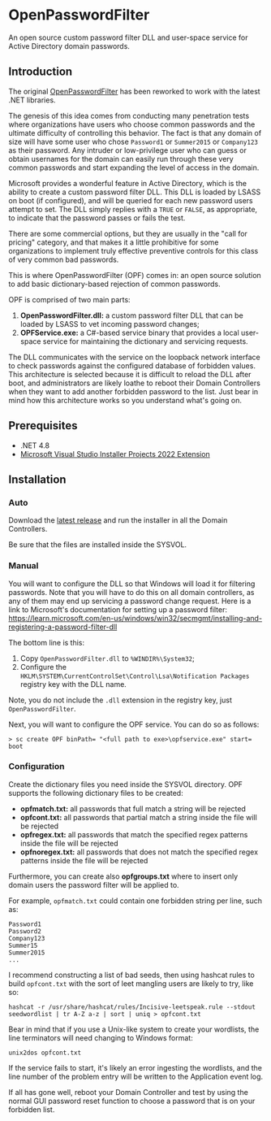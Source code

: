 # OpenPasswordFilter
An open source custom password filter DLL and user-space service for Active Directory domain passwords.

## Introduction

The original [OpenPasswordFilter](https://github.com/jephthai/OpenPasswordFilter) has been reworked to work with the latest .NET libraries.

The genesis of this idea comes from conducting many penetration tests where organizations have users who choose common passwords and the ultimate difficulty of controlling this behavior. The fact is that any domain of size will have some user who chose `Password1` or `Summer2015` or `Company123` as their password.  Any intruder or low-privilege user who can guess or obtain usernames for the domain can easily run through these very common passwords and start expanding the level of access in the domain.

Microsoft provides a wonderful feature in Active Directory, which is the ability to create a custom password filter DLL. This DLL is loaded by LSASS on boot (if configured), and will be queried for each new password users attempt to set.  The DLL simply replies with a `TRUE` or `FALSE`, as appropriate, to indicate that the password passes or fails the test.

There are some commercial options, but they are usually in the "call for pricing" category, and that makes it a little prohibitive for some organizations to implement truly effective preventive controls for this class of very common bad passwords.

This is where OpenPasswordFilter (OPF) comes in: an open source solution to add basic dictionary-based rejection of common passwords.

OPF is comprised of two main parts:
   1. **OpenPasswordFilter.dll:** a custom password filter DLL that can be loaded by LSASS to vet incoming password changes;
   2. **OPFService.exe:** a C#-based service binary that provides a local user-space service for maintaining the dictionary and servicing requests.

The DLL communicates with the service on the loopback network interface to check passwords against the configured database of forbidden values. This architecture is selected because it is difficult to reload the DLL after boot, and administrators are likely loathe to reboot their Domain Controllers when they want to add another forbidden password to the list. Just bear in mind how this architecture works so you understand what's going on.

## Prerequisites

* .NET 4.8
* [Microsoft Visual Studio Installer Projects 2022 Extension](https://marketplace.visualstudio.com/items?itemName=VisualStudioClient.MicrosoftVisualStudio2022InstallerProjects)

## Installation

### Auto

Download the [latest release](https://github.com/D3vil0p3r/OpenPasswordFilter/releases/latest) and run the installer in all the Domain Controllers.

Be sure that the files are installed inside the SYSVOL.

### Manual

You will want to configure the DLL so that Windows will load it for filtering passwords. Note that you will have to do this on all domain controllers, as any of them may end up servicing a password change request. Here is a link to Microsoft's documentation for setting up a password filter: https://learn.microsoft.com/en-us/windows/win32/secmgmt/installing-and-registering-a-password-filter-dll

The bottom line is this:
  1. Copy `OpenPasswordFilter.dll` to `%WINDIR%\System32`;
  2. Configure the `HKLM\SYSTEM\CurrentControlSet\Control\Lsa\Notification Packages` registry key with the DLL name.

Note, you do not include the `.dll` extension in the registry key, just `OpenPasswordFilter`.

Next, you will want to configure the OPF service. You can do so as follows:
```
> sc create OPF binPath= "<full path to exe>\opfservice.exe" start= boot
```

### Configuration 

Create the dictionary files you need inside the SYSVOL directory. OPF supports the following dictionary files to be created:
* **opfmatch.txt:** all passwords that full match a string will be rejected
* **opfcont.txt:** all passwords that partial match a string inside the file will be rejected
* **opfregex.txt:** all passwords that match the specified regex patterns inside the file will be rejected
* **opfnoregex.txt:** all passwords that does not match the specified regex patterns inside the file will be rejected

Furthermore, you can create also **opfgroups.txt** where to insert only domain users the password filter will be applied to.

For example, `opfmatch.txt` could contain one forbidden string per line, such as:
```
Password1
Password2
Company123
Summer15
Summer2015
...
```
I recommend constructing a list of bad seeds, then using hashcat rules to build `opfcont.txt` with the sort of leet mangling users are likely to try, like so:
```
hashcat -r /usr/share/hashcat/rules/Incisive-leetspeak.rule --stdout seedwordlist | tr A-Z a-z | sort | uniq > opfcont.txt
```
Bear in mind that if you use a Unix-like system to create your wordlists, the line terminators will need changing to Windows format:
```
unix2dos opfcont.txt
```
If the service fails to start, it's likely an error ingesting the wordlists, and the line number of the problem entry will be written to the Application event log.

If all has gone well, reboot your Domain Controller and test by using the normal GUI password reset function to choose a password that is on your forbidden list.